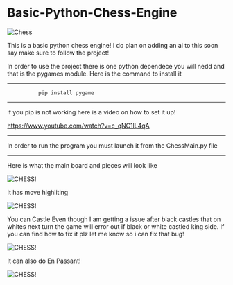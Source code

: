 # Basic-Python-Chess-Engine
![Chess](https://media.discordapp.net/attachments/922630672219254834/993717978690486332/PythonChess.png?width=1248&height=702)

This is a basic python chess engine! I do plan on adding an ai to this soon say make sure to follow the project!

In order to use the project there is one python dependece you will nedd and that is the pygames module. Here is the command to install it

---------------------------------------------------
              pip install pygame
---------------------------------------------------

if you pip is not working here is a video on how to set it up!

https://www.youtube.com/watch?v=c_qNC1lL4qA

---------------------------------------------------

In order to run the program you must launch it from the ChessMain.py file

---------------------------------------------------

Here is what the main board and pieces will look like

![CHESS!](https://media.discordapp.net/attachments/922630672219254834/993716274842587227/Screenshot_2022-07-04_163107.png)

It has move highliting

![CHESS!](https://media.discordapp.net/attachments/922630672219254834/993716275069071380/Screenshot_2022-07-04_230358.png)

You can Castle
Even though I am getting a issue after black castles that on whites next turn the game will error out if black or white castled king
side. If you can find how to fix it plz let me know so i can fix that bug!

![CHESS!](https://media.discordapp.net/attachments/922630672219254834/993716274263765052/Screenshot_2022-07-04_230501.png)

It can also do En Passant!

![CHESS!](https://media.discordapp.net/attachments/922630672219254834/993716274578325665/Screenshot_2022-07-04_230529.png)

